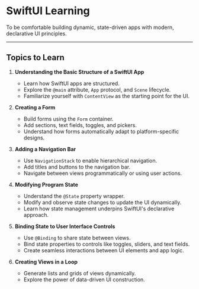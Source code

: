 # SwiftUI Learning 

To be comfortable building dynamic, state-driven apps with modern, declarative UI principles.

---

## Topics to Learn

1. **Understanding the Basic Structure of a SwiftUI App**
   - Learn how SwiftUI apps are structured.
   - Explore the `@main` attribute, `App` protocol, and `Scene` lifecycle.
   - Familiarize yourself with `ContentView` as the starting point for the UI.

2. **Creating a Form**
   - Build forms using the `Form` container.
   - Add sections, text fields, toggles, and pickers.
   - Understand how forms automatically adapt to platform-specific designs.

3. **Adding a Navigation Bar**
   - Use `NavigationStack` to enable hierarchical navigation.
   - Add titles and buttons to the navigation bar.
   - Navigate between views programmatically or using user actions.

4. **Modifying Program State**
   - Understand the `@State` property wrapper.
   - Modify and observe state changes to update the UI dynamically.
   - Learn how state management underpins SwiftUI's declarative approach.

5. **Binding State to User Interface Controls**
   - Use `@Binding` to share state between views.
   - Bind state properties to controls like toggles, sliders, and text fields.
   - Create seamless interactions between UI elements and app logic.

6. **Creating Views in a Loop**
   - Generate lists and grids of views dynamically.
   - Explore the power of data-driven UI construction.

